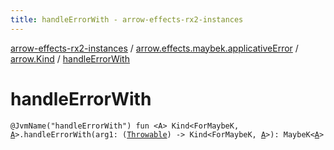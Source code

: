 ```yaml
---
title: handleErrorWith - arrow-effects-rx2-instances
---
```


[arrow-effects-rx2-instances](../../index.html) / [arrow.effects.maybek.applicativeError](../index.html) / [arrow.Kind](index.html) / [handleErrorWith](./handle-error-with.html)

# handleErrorWith

`@JvmName("handleErrorWith") fun <A> Kind<ForMaybeK, `[`A`](handle-error-with.html#A)`>.handleErrorWith(arg1: (`[`Throwable`](https://kotlinlang.org/api/latest/jvm/stdlib/kotlin/-throwable/index.html)`) -> Kind<ForMaybeK, `[`A`](handle-error-with.html#A)`>): MaybeK<`[`A`](handle-error-with.html#A)`>`